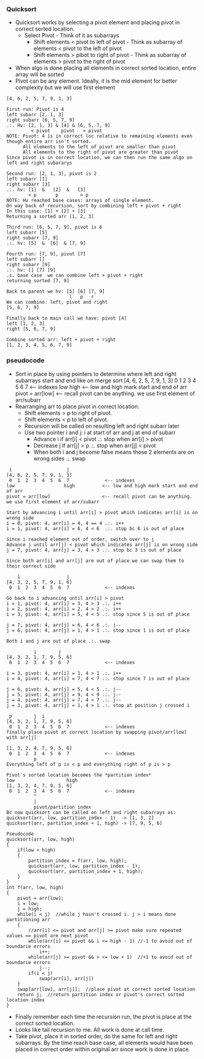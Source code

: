 ### Quicksort
- Quicksort works by selecting a pivot element and placing pivot in correct sorted location.
    - Select Pivot - Think of it as subarrays
        - Shift elements < pivot to left of pivot - Think as subarray of elements < pivot to the left of pivot
        - Shift elements > pibot to right of pivot - Think as subarray of elements > pivot to the right of pivot
- When algo is done placing all elements in correct sorted location, entire array will be sorted
- Pivot can be any element. Ideally, it is the mid element for better complexity but we will use first element 
```
[4, 6, 2, 5, 7, 9, 1, 3]

First run: Pivot is 4
left subarr [2, 1, 3]
right subarr [6, 5, 7, 9]
.:. Hv: [2, 1, 3] & [4] & [6, 5, 7, 9]
         < pivot    pivot   > pivot
NOTE: Pivot: 4 is in correct loc relative to remaining elements even though entire arr isn't sorted.
      All elements to the left of pivot are smaller than pivot
      All elements to the right of pivot are greater than pivot
Since pivot is in correct location, we can then run the same algo on left and right subararys

Second run: [2, 1, 3], pivot is 2
left subarr [1]
right subarr [3]
.:. hv: [1]  &   [2]  &   [3]
        < p       p        > p
NOTE: Hv reached base cases: arrays of single element.
On way back of recursion, sort by combining left + pivot + right
In this case: [1] + [2] + [3]
Returning a sorted arr [1, 2, 3]

Third run: [6, 5, 7, 9], pivot is 6
left subarr [5]
right subarr [7, 9]
.:. hv: [5]  &  [6]  & [7, 9]

Fourth run: [7, 9], pivot [7]
left subarr []
right subarr [9]
.:. hv: [] [7] [9]
.s. base case  we can combine left + pivot + right 
returning sorted [7, 9]

Back to parent we hv: [5] [6] [7, 9]
                       l   p   r
We can combine: left, pivot and right
[5, 6, 7, 9]

Finally back to main call we have: pivot [4]
left [1, 2, 3]
right [5, 6, 7, 9]

Combine sorted arr: left + pivot + right
[1, 2, 3, 4, 5, 6, 7, 9]
```

### pseudocode
- Sort in place by using pointers to determine where left and right subarrays start and end like on merge sort
[4, 6, 2, 5, 7, 9, 1, 3]
 0  1  2  3  4  5  6  7             <-- indexes
low                  high          <-- low and high mark start and end of arr
pivot = arr[low]                   <-- recall pivot can be anything. we use first element of arr/subarr
- Rearranging arr to place pivot in correct location:
    - Shift elements > p to right of pivot.
    - Shift elements < p to left of pivot. 
    - Recursion will be called on resulting left and right subarr later
    - Use two pointer i and j: i at start of arr and j at end of subarr
        - Advance i if arr[i] < pivot .:. stop when arr[i] > pivot
        - Decrease j if arr[j] > p    .:. stop when arr[j] < pivot
        - When both i and j become false means those 2 elements are on wrong sides .:. swap

```
 i                    j
[4, 6, 2, 5, 7, 9, 1, 3]
 0  1  2  3  4  5  6  7             <-- indexes
low                  high          <-- low and high mark start and end of arr
pivot = arr[low]                   <-- recall pivot can be anything. we use first element of arr/subarr

Start by advancing i until arr[i] > pivot which indicates arr[i] is on wrong side
i = 0, pivot: 4, arr[i] = 4, 4 == 4 .:. i++
i = 1, pivot: 4, arr[i] = 6, 4 < 6  .:. stop bc 6 is out of place

Since i reached element out of order, switch over to j
Advance j until arr[j] < pivot which indicates arr[j] is on wrong side
j = 7, pivot: 4, arr[j] = 3, 4 > 3 .:. stop bc 3 is out of place

Since both arr[i] and arr[j] are out of place we can swap them to their correct side

    i                 j
[4, 3, 2, 5, 7, 9, 1, 6]
 0  1  2  3  4  5  6  7             <-- indexes

Go back to i advancing until arr[i] > pivot
i = 1, pivot: 4, arr[i] = 3, 4 > 3 .:. i++
i = 2, pivot: 4, arr[i] = 2, 4 > 2 .:. i++
i = 3, pivot: 4, arr[i] = 5, 4 < 5 .:. stop since 5 is out of place

j = 7, pivot: 4, arr[j] = 6, 4 < 6 .:. j--
j = 6, pivot: 4, arr[j] = 1, 4 > 1 .:. stop since 1 is out of place

Both i and j are out of place .:. swap

          i        j
[4, 3, 2, 1, 7, 9, 5, 6]
 0  1  2  3  4  5  6  7             <-- indexes

i = 3, pivot: 4, arr[i] = 1, 4 > 1 .:. i++
i = 4, pivot: 4, arr[i] = 7, 4 < 7 .:. stop since 7 is out of place

j = 6, pivot: 4, arr[j] = 5, 4 < 5 .:. j--
j = 5, pivot: 4, arr[j] = 9, 4 < 9 .:. j--
j = 4, pivot: 4, arr[j] = 7, 4 < 7 .:. j--
j = 3, pivot: 4, arr[j] = 1, 4 > 1 .:. stop at position j crossed i

 p        j  i     
[4, 3, 2, 1, 7, 9, 5, 6]
 0  1  2  3  4  5  6  7             <-- indexes
finally place pivot at correct location by swapping pivot/arr[low] with arr[j]

[1, 3, 2, 4, 7, 9, 5, 6]
 0  1  2  3  4  5  6  7             <-- indexes
          p
Everything left of p is < p and everything right of p is > p 

Pivot's sorted location becomes the *partition index* 
low                   high
[1, 3, 2, 4, 7, 9, 5, 6]
 0  1  2  3  4  5  6  7             <-- indexes
          ^
          |
          pivot/partition index
Bc now quicksort can be called on left and right subarrays as:
quicksort(arr, low, partition_index - 1)  -> [1, 3, 2]
quicksort(arr, partition_index + 1, high) -> [7, 9, 5, 6]
```
```
Pseudocode
quicksort(arr, low, high)
{
    if(low < high)
    {
        partition_index = f(arr, low, high);
        quicksort(arr, low, partition_index - 1);
        quicksort(arr, partition_index + 1, high);
    }
}
int f(arr, low, high)
{
    pivot = arr[low];
    i = low;
    j = high;
    while(i < j)  //while j hasn't crossed i. j > i means done partitioning arr
    {
        //arr[i] <= pivot and arr[j] >= pivot make sure repeated values == pivot are next pivot
        while(arr[i] <= pivot && i <= high - 1) //-1 to avoid out of boundarie errors
            i++;
        while(arr[j] >= pivot && > <= low + 1)  //+1 to avoid out of boundarie errors
            j--;
        if(i < j)
            swap(arr[i], arr[j])
    }
    swap[arr[low], arr[j]];  //place pivot at correct sorted location
    return j;  //return partition index or pivot's correct sorted location index
}
```
- Finally remember each time the recursion run, the pivot is place at the correct sorted location. 
- Looks like tail recursion to me. All work is done at call time.
- Take pivot, place it in sorted order, do the same for left and right subarrays. By the time reach base case,
  all elements would have been placed in correct order within original arr since work is done in place.
